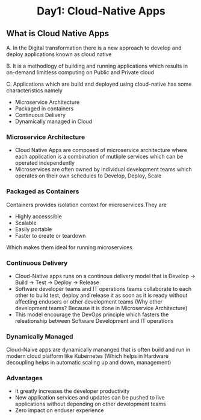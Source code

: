 <div align="center">
  <h1>Day1: Cloud-Native Apps</h1>
</div>

## What is Cloud Native Apps

A. In the Digital transformation there is a new approach to develop and deploy applications known as cloud native 

B. It is a methodlogy of building and running applications which results in on-demand limitless computing on Public and Private cloud

C. Applications which are build and deployed using cloud-native has some characteristics namely
  * Microservice Architecture
  * Packaged in containers
  * Continuous Delivery
  * Dynamically managed in Cloud


### Microservice Architecture

* Cloud Native Apps are composed of microservice architecture where each application is a combination of mutliple services which can be operated independently
* Microservices are often owned by individual development teams which operates on their own schedules to Develop, Deploy, Scale

### Packaged as Containers

Containers provides isolation context for microservices.They are 

* Highly accesssible
* Scalable
* Easily portable
* Faster to create or teardown

Which makes them ideal for running microservices

### Continuous Delivery

* Cloud-Native apps runs on a continous delivery model that is Develop -> Build -> Test -> Deploy -> Release
* Software developer teams and IT operations teams collaborate to each other to build test, deploy and release it as soon as it is ready without affecting endusers or other development teams (Why other development teams? Because it is done in Microservice Architecture)
* This model encourage the DevOps principle which fasters the releationship between Software Development and IT operations


### Dynamically Managed

Cloud-Naive apps are dynamically mananged that is often build and run in modern cloud platform like Kubernetes (Which helps in Hardware decoupling helps in automatic scaling up and down, management)


### Advantages

* It greatly increases the developer productivity
* New application services and updates can be pushed to live applications without depending on other development teams
* Zero impact on enduser experience




